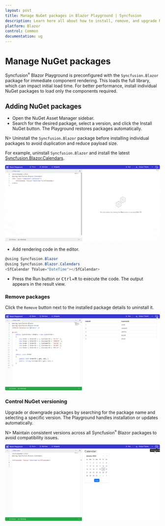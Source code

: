 ```yaml
---
layout: post
title: Manage NuGet packages in Blazor Playground | Syncfusion
description: Learn here all about how to install, remove, and upgrade NuGet packages in Syncfusion Blazor Playground to optimize load time, add features and more details.
platform: Blazor
control: Common
documentation: ug
---
```


# Manage NuGet packages

Syncfusion<sup style="font-size:70%">&reg;</sup> Blazor Playground is preconfigured with the `Syncfusion.Blazor` package for immediate component rendering. This loads the full library, which can impact initial load time. For better performance, install individual NuGet packages to load only the components required.

## Adding NuGet packages

* Open the NuGet Asset Manager sidebar.
* Search for the desired package, select a version, and click the Install NuGet button. The Playground restores packages automatically.

N> Uninstall the `Syncfusion.Blazor` package before installing individual packages to avoid duplication and reduce payload size.

For example, uninstall `Syncfusion.Blazor` and install the latest [Syncfusion.Blazor.Calendars](https://blazor.syncfusion.com/documentation/nuget-packages#syncfusionblazorcalendars).

![Syncfusion Blazor Playground with NuGet Package](images/adding_package.gif)

* Add rendering code in the editor.

```csharp
@using Syncfusion.Blazor
@using Syncfusion.Blazor.Calendars
<SfCalendar TValue="DateTime"></SfCalendar>
```
* Press the Run button or <kbd>Ctrl</kbd>+<kbd>R</kbd> to execute the code. The output appears in the result view.

### Remove packages

Click the `Remove` button next to the installed package details to uninstall it.

![Syncfusion Blazor Playground with Delete Package](images/delete_Package.gif)

### Control NuGet versioning

Upgrade or downgrade packages by searching for the package name and selecting a specific version. The Playground handles installation or updates automatically.

N> Maintain consistent versions across all Syncfusion<sup style="font-size:70%">&reg;</sup> Blazor packages to avoid compatibility issues.

![Syncfusion Blazor Playground with Upgrade and Downgrade](images/upgrade_downgrade.gif)